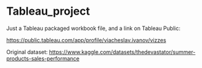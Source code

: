 # Tableau_project
Just a Tableau packaged workbook file, and a link on Tableau Public:

https://public.tableau.com/app/profile/viacheslav.ivanov/vizzes

Original dataset:
https://www.kaggle.com/datasets/thedevastator/summer-products-sales-performance 
